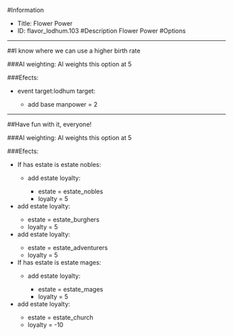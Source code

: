 #Information
 - Title: Flower Power
 - ID: flavor_lodhum.103
#Description
Flower Power
#Options

___
##I know where we can use a higher birth rate

###AI weighting:
AI weights this option at 5


###Efects:<ul><li>event target:lodhum target:</li><ul><li>add base manpower = 2</li></ul></ul>

___
##Have fun with it, everyone!

###AI weighting:
AI weights this option at 5


###Efects:<ul><li>If has estate is estate nobles:</li><ul><li>add estate loyalty:</li><ul><li>estate = estate_nobles</li><li>loyalty = 5</li></ul></ul><li>add estate loyalty:</li><ul><li>estate = estate_burghers</li><li>loyalty = 5</li></ul><li>add estate loyalty:</li><ul><li>estate = estate_adventurers</li><li>loyalty = 5</li></ul><li>If has estate is estate mages:</li><ul><li>add estate loyalty:</li><ul><li>estate = estate_mages</li><li>loyalty = 5</li></ul></ul><li>add estate loyalty:</li><ul><li>estate = estate_church</li><li>loyalty = -10</li></ul></ul>
